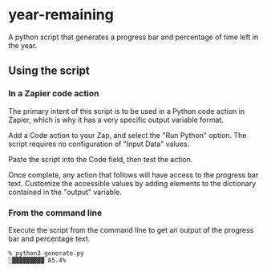 # year-remaining
A python script that generates a progress bar and percentage of time left in the year.

## Using the script

### In a Zapier code action

The primary intent of this script is to be used in a Python code action in Zapier, which is why it has a very specific output variable format.

Add a Code action to your Zap, and select the "Run Python" option. The script requires no configuration of "Input Data" values.

Paste the script into the Code field, then test the action.

Once complete, any action that follows will have access to the progress bar text. Customize the accessible values by adding elements to the dictionary contained in the "output" variable.

### From the command line

Execute the script from the command line to get an output of the progress bar and percentage text.

```
% python3 generate.py
░▓▓▓▓▓▓▓▓▓ 85.4%
```
